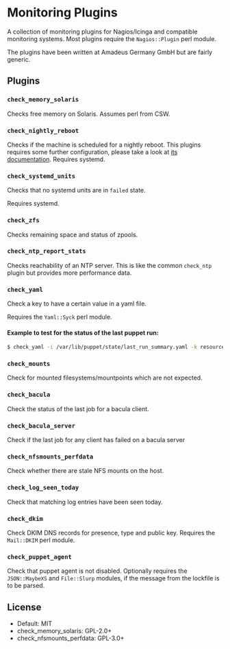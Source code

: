 # Monitoring Plugins

A collection of monitoring plugins for Nagios/Icinga and compatible monitoring
systems.
Most plugins require the `Nagios::Plugin` perl module.

The plugins have been written at Amadeus Germany GmbH but are fairly generic.

## Plugins

### `check_memory_solaris`

Checks free memory on Solaris. Assumes perl from CSW.

### `check_nightly_reboot`

Checks if the machine is scheduled for a nightly reboot.
This plugins requires some further configuration, please take a look at
[its documentation](check_nightly_reboot/README.md).
Requires systemd.

### `check_systemd_units`

Checks that no systemd units are in `failed` state.

Requires systemd.

### `check_zfs`

Checks remaining space and status of zpools.

### `check_ntp_report_stats`

Checks reachability of an NTP server.
This is like the common `check_ntp` plugin but provides more performance data.

### `check_yaml`

Check a key to have a certain value in a yaml file.

Requires the `Yaml::Syck` perl module.

#### Example to test for the status of the last puppet run:

```sh
$ check_yaml -i /var/lib/puppet/state/last_run_summary.yaml -k resources -k failed -e 0
```

### `check_mounts`

Check for mounted filesystems/mountpoints which are not expected.

### `check_bacula`

Check the status of the last job for a bacula client.

### `check_bacula_server`

Check if the last job for any client has failed on a bacula server

### `check_nfsmounts_perfdata`

Check whether there are stale NFS mounts on the host.

### `check_log_seen_today`

Check that matching log entries have been seen today.

### `check_dkim`

Check DKIM DNS records for presence, type and public key.
Requires the `Mail::DKIM` perl module.

### `check_puppet_agent`

Check that puppet agent is not disabled.
Optionally requires the `JSON::MaybeXS` and `File::Slurp` modules, if the
message from the lockfile is to be parsed.

## License

* Default: MIT
* check_memory_solaris: GPL-2.0+
* check_nfsmounts_perfdata: GPL-3.0+
